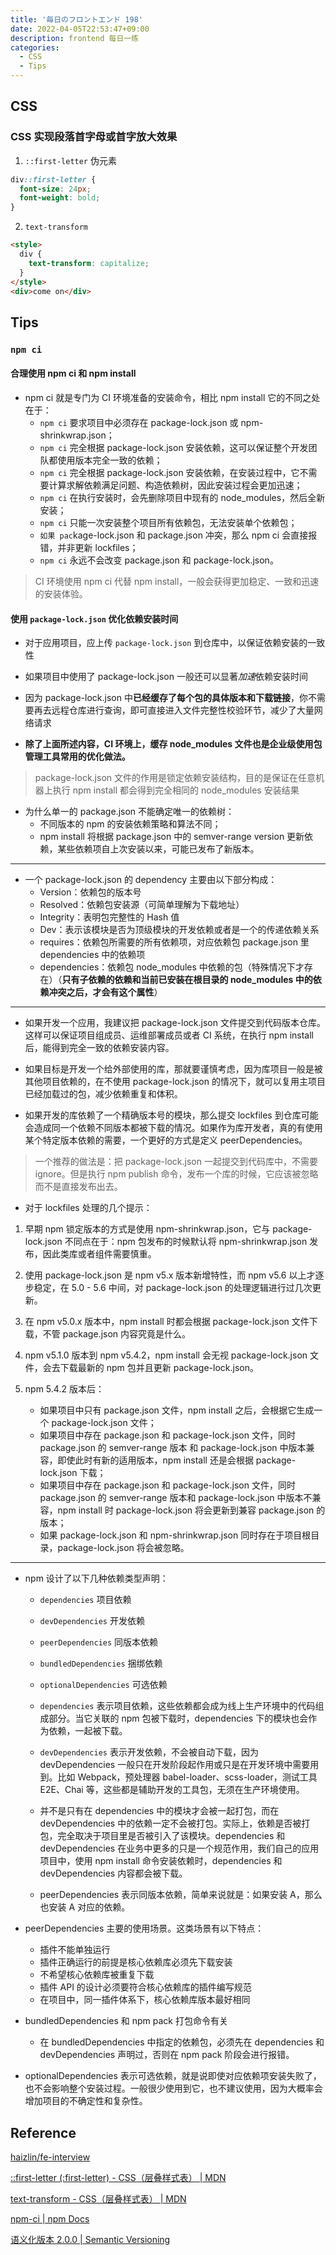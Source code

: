 ```yaml
---
title: '毎日のフロントエンド 198'
date: 2022-04-05T22:53:47+09:00
description: frontend 每日一练
categories:
  - CSS
  - Tips
---
```


## CSS

### CSS 实现段落首字母或首字放大效果

1. `::first-letter` 伪元素

```css
div::first-letter {
  font-size: 24px;
  font-weight: bold;
}
```

2. `text-transform`

```html
<style>
  div {
    text-transform: capitalize;
  }
</style>
<div>come on</div>
```

## Tips

### `npm ci`

#### 合理使用 npm ci 和 npm install

- npm ci 就是专门为 CI 环境准备的安装命令，相比 npm install 它的不同之处在于：
  - `npm ci` 要求项目中必须存在 package-lock.json 或 npm-shrinkwrap.json；
  - `npm ci` 完全根据 package-lock.json 安装依赖，这可以保证整个开发团队都使用版本完全一致的依赖；
  - `npm ci` 完全根据 package-lock.json 安装依赖，在安装过程中，它不需要计算求解依赖满足问题、构造依赖树，因此安装过程会更加迅速；
  - `npm ci` 在执行安装时，会先删除项目中现有的 node_modules，然后全新安装；
  - `npm ci` 只能一次安装整个项目所有依赖包，无法安装单个依赖包；
  - `如果 pac`kage-lock.json 和 package.json 冲突，那么 npm ci 会直接报错，并非更新 lockfiles；
  - `npm ci` 永远不会改变 package.json 和 package-lock.json。

> CI 环境使用 npm ci 代替 npm install，一般会获得更加稳定、一致和迅速的安装体验。

#### 使用 `package-lock.json` 优化依赖安装时间

- 对于应用项目，应上传 `package-lock.json` 到仓库中，以保证依赖安装的一致性
- 如果项目中使用了 package-lock.json 一般还可以显著*加速*依赖安装时间
- 因为 package-lock.json 中**已经缓存了每个包的具体版本和下载链接**，你不需要再去远程仓库进行查询，即可直接进入文件完整性校验环节，减少了大量网络请求

- **除了上面所述内容，CI 环境上，缓存 node_modules 文件也是企业级使用包管理工具常用的优化做法。**

> package-lock.json 文件的作用是锁定依赖安装结构，目的是保证在任意机器上执行 npm install 都会得到完全相同的 node_modules 安装结果

- 为什么单一的 package.json 不能确定唯一的依赖树：
  - 不同版本的 npm 的安装依赖策略和算法不同；
  - npm install 将根据 package.json 中的 semver-range version 更新依赖，某些依赖项自上次安装以来，可能已发布了新版本。

---

- 一个 package-lock.json 的 dependency 主要由以下部分构成：
  - Version：依赖包的版本号
  - Resolved：依赖包安装源（可简单理解为下载地址）
  - Integrity：表明包完整性的 Hash 值
  - Dev：表示该模块是否为顶级模块的开发依赖或者是一个的传递依赖关系
  - requires：依赖包所需要的所有依赖项，对应依赖包 package.json 里 dependencies 中的依赖项
  - dependencies：依赖包 node_modules 中依赖的包（特殊情况下才存在）（**只有子依赖的依赖和当前已安装在根目录的 node_modules 中的依赖冲突之后，才会有这个属性**）

---

- 如果开发一个应用，我建议把 package-lock.json 文件提交到代码版本仓库。这样可以保证项目组成员、运维部署成员或者 CI 系统，在执行 npm install 后，能得到完全一致的依赖安装内容。

- 如果目标是开发一个给外部使用的库，那就要谨慎考虑，因为库项目一般是被其他项目依赖的，在不使用 package-lock.json 的情况下，就可以复用主项目已经加载过的包，减少依赖重复和体积。

- 如果开发的库依赖了一个精确版本号的模块，那么提交 lockfiles 到仓库可能会造成同一个依赖不同版本都被下载的情况。如果作为库开发者，真的有使用某个特定版本依赖的需要，一个更好的方式是定义 peerDependencies。

> 一个推荐的做法是：把 package-lock.json 一起提交到代码库中，不需要 ignore。但是执行 npm publish 命令，发布一个库的时候，它应该被忽略而不是直接发布出去。

- 对于 lockfiles 处理的几个提示：

1. 早期 npm 锁定版本的方式是使用 npm-shrinkwrap.json，它与 package-lock.json 不同点在于：npm 包发布的时候默认将 npm-shrinkwrap.json 发布，因此类库或者组件需要慎重。

2. 使用 package-lock.json 是 npm v5.x 版本新增特性，而 npm v5.6 以上才逐步稳定，在 5.0 - 5.6 中间，对 package-lock.json 的处理逻辑进行过几次更新。

3. 在 npm v5.0.x 版本中，npm install 时都会根据 package-lock.json 文件下载，不管 package.json 内容究竟是什么。

4. npm v5.1.0 版本到 npm v5.4.2，npm install 会无视 package-lock.json 文件，会去下载最新的 npm 包并且更新 package-lock.json。

5. npm 5.4.2 版本后：
   - 如果项目中只有 package.json 文件，npm install 之后，会根据它生成一个 package-lock.json 文件；
   - 如果项目中存在 package.json 和 package-lock.json 文件，同时 package.json 的 semver-range 版本 和 package-lock.json 中版本兼容，即使此时有新的适用版本，npm install 还是会根据 package-lock.json 下载；
   - 如果项目中存在 package.json 和 package-lock.json 文件，同时 package.json 的 semver-range 版本和 package-lock.json 中版本不兼容，npm install 时 package-lock.json 将会更新到兼容 package.json 的版本；
   - 如果 package-lock.json 和 npm-shrinkwrap.json 同时存在于项目根目录，package-lock.json 将会被忽略。

---

- npm 设计了以下几种依赖类型声明：

  - `dependencies` 项目依赖
  - `devDependencies` 开发依赖
  - `peerDependencies` 同版本依赖
  - `bundledDependencies` 捆绑依赖
  - `optionalDependencies` 可选依赖

  - `dependencies` 表示项目依赖，这些依赖都会成为线上生产环境中的代码组成部分。当它关联的 npm 包被下载时，dependencies 下的模块也会作为依赖，一起被下载。
  - `devDependencies` 表示开发依赖，不会被自动下载，因为 devDependencies 一般只在开发阶段起作用或只是在开发环境中需要用到。比如 Webpack，预处理器 babel-loader、scss-loader，测试工具 E2E、Chai 等，这些都是辅助开发的工具包，无须在生产环境使用。
  - 并不是只有在 dependencies 中的模块才会被一起打包，而在 devDependencies 中的依赖一定不会被打包。实际上，依赖是否被打包，完全取决于项目里是否被引入了该模块。dependencies 和 devDependencies 在业务中更多的只是一个规范作用，我们自己的应用项目中，使用 npm install 命令安装依赖时，dependencies 和 devDependencies 内容都会被下载。
  - peerDependencies 表示同版本依赖，简单来说就是：如果安装 A，那么也安装 A 对应的依赖。

- peerDependencies 主要的使用场景。这类场景有以下特点：

  - 插件不能单独运行
  - 插件正确运行的前提是核心依赖库必须先下载安装
  - 不希望核心依赖库被重复下载
  - 插件 API 的设计必须要符合核心依赖库的插件编写规范
  - 在项目中，同一插件体系下，核心依赖库版本最好相同

- bundledDependencies 和 npm pack 打包命令有关

  - 在 bundledDependencies 中指定的依赖包，必须先在 dependencies 和 devDependencies 声明过，否则在 npm pack 阶段会进行报错。

- optionalDependencies 表示可选依赖，就是说即使对应依赖项安装失败了，也不会影响整个安装过程。一般很少使用到它，也不建议使用，因为大概率会增加项目的不确定性和复杂性。

## Reference

[haizlin/fe-interview](https://github.com/haizlin/fe-interview/blob/master/category/history.md)

[::first-letter (:first-letter) - CSS（层叠样式表） | MDN](https://developer.mozilla.org/zh-CN/docs/Web/CSS/::first-letter)

[text-transform - CSS（层叠样式表） | MDN](https://developer.mozilla.org/zh-CN/docs/Web/CSS/text-transform)

[npm-ci | npm Docs](https://docs.npmjs.com/cli/v8/commands/npm-ci)

[语义化版本 2.0.0 | Semantic Versioning](https://semver.org/lang/zh-CN/)
